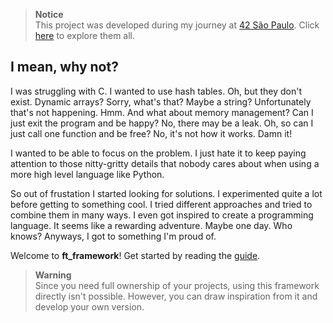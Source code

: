 > **Notice**  
This project was developed during my journey at [42 São Paulo](https://github.com/42sp). Click [here](https://github.com/brenohildebrand/42) to explore them all.

## I mean, why not?

I was struggling with C. I wanted to use hash tables. Oh, but they don't exist. Dynamic arrays? Sorry, what's that? Maybe a string? Unfortunately that's not happening. Hmm. And what about memory management? Can I just exit the program and be happy? No, there may be a leak. Oh, so can I just call one function and be free? No, it's not how it works. Damn it!

I wanted to be able to focus on the problem. I just hate it to keep paying attention to those nitty-gritty details that nobody cares about when using a more high level language like Python.

So out of frustation I started looking for solutions. I experimented quite a lot before getting to something cool. I tried different approaches and tried to combine them in many ways. I even got inspired to create a programming language. It seems like a rewarding adventure. Maybe one day. Who knows? Anyways, I got to something I'm proud of.

Welcome to **ft_framework**! Get started by reading the [guide](docs/GUIDE.md).

> **Warning**  
Since you need full ownership of your projects, using this framework directly isn't possible. However, you can draw inspiration from it and develop your own version.